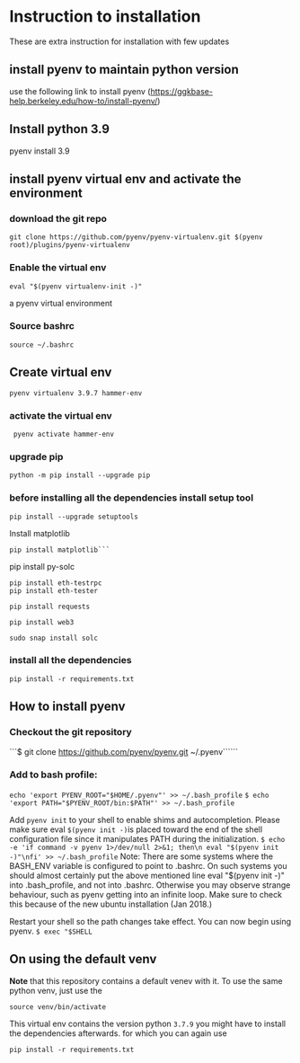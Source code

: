 # Instruction to installation
These are extra instruction for installation with few updates
## install pyenv to maintain python version
use the following link to install pyenv (https://ggkbase-help.berkeley.edu/how-to/install-pyenv/)

## Install python 3.9
pyenv install 3.9

## install pyenv virtual env and activate the environment
### download the git repo
```
git clone https://github.com/pyenv/pyenv-virtualenv.git $(pyenv root)/plugins/pyenv-virtualenv
```
### Enable the virtual env
```eval "$(pyenv init -)"
eval "$(pyenv virtualenv-init -)"
```
 a pyenv virtual environment

### Source bashrc
```
source ~/.bashrc 
```
## Create virtual env
```pyenv virtualenv 3.9.7 hammer-env```
### activate the virtual env
``` pyenv activate hammer-env```
### upgrade pip
```python -m pip install --upgrade pip```
### before installing all the dependencies install setup tool
```
pip install --upgrade setuptools
```
Install matplotlib
```
pip install matplotlib```
```
pip install py-solc
```
pip install eth-testrpc
pip install eth-tester
```
```
pip install requests
```
```
pip install web3
```
```sudo snap install solc```
### install all the dependencies
```pip install -r requirements.txt```


## How to install pyenv
### Checkout the git repository
 ```$ git clone https://github.com/pyenv/pyenv.git ~/.pyenv``````
### Add to bash profile:
```echo 'export PYENV_ROOT="$HOME/.pyenv"' >> ~/.bash_profile```
```$ echo 'export PATH="$PYENV_ROOT/bin:$PATH"' >> ~/.bash_profile ```

Add ```pyenv init``` to your shell to enable shims and autocompletion. Please make sure eval ```$(pyenv init -)```is placed toward the end of the shell configuration file since it manipulates PATH during the initialization.
```$ echo -e 'if command -v pyenv 1>/dev/null 2>&1; then\n eval "$(pyenv init -)"\nfi' >> ~/.bash_profile```
Note: There are some systems where the BASH_ENV variable is configured to point to .bashrc. On such systems you should almost certainly put the above mentioned line eval "$(pyenv init -)" into .bash_profile, and not into .bashrc. Otherwise you may observe strange behaviour, such as pyenv getting into an infinite loop. Make sure to check this because of the new ubuntu installation (Jan 2018.)

Restart your shell so the path changes take effect. You can now begin using pyenv.
```$ exec "$SHELL```

## On using the default venv
**Note** that this repository contains a default venev with it.
To use the same python venv, just use the 
```
source venv/bin/activate
```
This virtual env contains the version python `3.7.9`
you might have to install the dependencies afterwards.
for which you can again use 
```
pip install -r requirements.txt
```